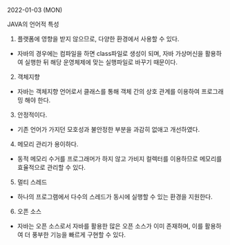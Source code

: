 2022-01-03 (MON)


JAVA의 언어적 특성
1. 플랫폼에 영향을 받지 않으므로, 다양한 환경에서 사용할 수 있다.
- 자바의 경우에는 컴파일을 하면 class파일로 생성이 되며, 자바 가상머신을 활용하여 실행한 뒤 해당 운영체제에 맞는 실행파일로 바꾸기 때문이다.

2. 객체지향
- 자바는 객체지향 언어로서 클래스를 통해 객체 간의 상호 관계를 이용하여 프로그래밍 해야 한다.

3. 안정적이다.
- 기존 언어가 가지던 모호성과 불안정한 부분을 과감히 없애고 개선하였다.

4. 메모리 관리가 용이하다.
- 동적 메모리 수거를 프로그래머가 하지 않고 가비지 컬렉터를 이용하므로 메모리를 효율적으로 관리할 수 있다.

5. 멀티 스레드
- 하나의 프로그램에서 다수의 스레드가 동시에 실행할 수 있는 환경을 지원한다.

6. 오픈 소스
- 자바는 오픈 소스로서 자바를 활용한 많은 오픈 소스가 이미 존재하며, 이를 활용하여 더 풍부한 기능을 빠르게 구현할 수 있다.
